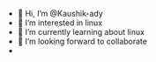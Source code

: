 - 👋 Hi, I’m @Kaushik-ady
- 👀 I’m interested in linux
- 🌱 I’m currently learning about linux
- 💞️ I’m looking forward to collaborate
- 
